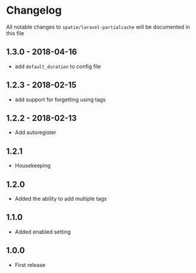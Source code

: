 # Changelog

All notable changes to `spatie/laravel-partialcache` will be documented in this file

## 1.3.0 - 2018-04-16

- add `default_duration` to config file

## 1.2.3 - 2018-02-15
- add support for forgetting using tags

## 1.2.2 - 2018-02-13
- Add autoregister

## 1.2.1
- Housekeeping

## 1.2.0
- Added the ability to add multiple tags

## 1.1.0
- Added enabled setting

## 1.0.0
- First release
